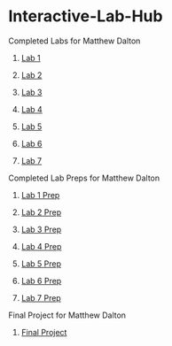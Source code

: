 # Interactive-Lab-Hub

Completed Labs for Matthew Dalton

1. [Lab 1](//github.com/MattD18/IDD-Fa18-Lab1)

2. [Lab 2](//github.com/MattD18/IDD-Fa18-Lab2)

3. [Lab 3](//github.com/MattD18/IDD-Fa18-Lab3)

4. [Lab 4](//github.com/MattD18/IDD-Fa18-Lab4)

5. [Lab 5](//github.com/MattD18/IDD-Fa18-Lab5)

6. [Lab 6](//github.com/MattD18/IDD-Fa18-Lab6)

7. [Lab 7](//github.com/MattD18/IDD-Fa18-Lab7)


Completed Lab Preps for Matthew Dalton

1. [Lab 1 Prep]()

2. [Lab 2 Prep](//github.com/MattD18/IDD-Fa18-Lab2/blob/master/Lab-Prep)

3. [Lab 3 Prep](//github.com/MattD18/IDD-Fa18-Lab3/tree/master/Lab-Prep)

4. [Lab 4 Prep](//github.com/MattD18/IDD-Fa18-Lab4/tree/master/Lab-Prep)

5. [Lab 5 Prep](//github.com/MattD18/IDD-Fa18-Lab5/tree/master/Lab-Prep)

6. [Lab 6 Prep]()

7. [Lab 7 Prep]()

Final Project for Matthew Dalton

1. [Final Project](https://github.com/MattD18/IDD-Fa18-Final-Project)

